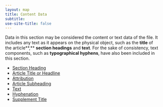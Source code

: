 ```yaml
---
layout: map
title: Content Data
subtitle:  
use-site-title: false
---
```


Data in this section may be considered the content or text data of the
file. It includes any text as it appears on the physical object, such as
the **title** of the article**,** **section headings** and **text**. For
the sake of consistency, text components, such as **typographical
hyphens**, have also been included in this section.

+ [Section Heading](../section-heading)
+ [Article Title or Headline](../headline)
+ [Attribution](../attribution)
+ [Article Subheading](../article-subheading)
+ [Text](../text)
+ [Hyphenation](../hyphenation)
+ [Supplement Title](../supplement-title)